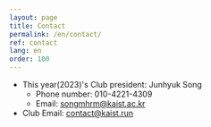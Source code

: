 ```yaml
---
layout: page
title: Contact
permalink: /en/contact/
ref: contact
lang: en
order: 100
---
```


- This year(2023)'s Club president: Junhyuk Song
  - Phone number: 010-4221-4309
  - Email: [songmhrm@kaist.ac.kr](mailto:songmhrm@kaist.ac.kr)
- Club Email: [contact@kaist.run](mailto:contact@kaist.run)
